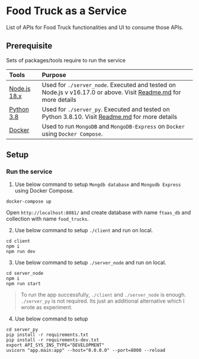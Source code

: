 # Food Truck as a Service

List of APIs for Food Truck functionalities and UI to consume those APIs.

## Prerequisite

Sets of packages/tools require to run the service

| Tools | Purpose |
|:---|:---|
| [Node.js 18.x](https://www.nodejs.org) | Used for `./server_node`. Executed and tested on Node.js v v16.17.0 or above. Visit [Readme.md](./server_node/READ.md) for more details |
| [Python 3.8](https://www.python.org/downloads/) | Used for `./server_py`. Executed and tested on Python 3.8.10. Visit [Readme.md](./server_py/READ.md) for more details  |
| [Docker](https://www.docker.com/) | Used to run `MongoDB` and `MongoDB-Express` on `Docker` using `Docker Compose`. |

## Setup

### Run the service

1. Use below command to setup `Mongdb database` and `Mongodb Express` using Docker Compose.

```console
docker-compose up
```

Open `http://localhost:8081/` and create database with name `ftaas_db` and collection with name `food_trucks`.

2. Use below command to setup `./client` and run on local.

```console
cd client
npm i
npm run dev
```

3. Use below command to setup `./server_node` and run on local.

```console
cd server_node
npm i
npm run start
```

> To run the app successfully, `./client` and `./server_node` is enough. `./server_py` is not required. Its just an additional alternative which I wrote as experiment.

4. Use below command to setup 

```console
cd server_py
pip install -r requirements.txt
pip install -r requirements-dev.txt
export API_SYS_INS_TYPE="DEVELOPMENT"
uvicorn "app.main:app" --host="0.0.0.0" --port=8000 --reload
```
